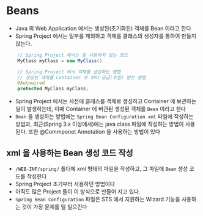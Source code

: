 # Beans
- Java 의 Web Application 에서는 생성된(초기화된) 객체를 Bean 이라고 한다
- Spring Project 에서는 일부를 제외하고 객체를 클래스의 생성자를 통하여 만들지 않는다.
```java
	// Spring Project 에서는 잘 사용하지 않는 코드
	MyClass myClass = new MyClass()

	// Spring Project 에서 객체를 생성하는 방법
	// 생성된 객체를 Container 로 부터 공급(주입) 받는 방법
	@Autowired
	protected MyClass myClass;

```
- Spring Project 에서는 사전에 클래스를 객체로 생성하고 Container 에 보관하는 일이 발생하는데, 이때 Container 에 버관된 생성된 객체를 `Bean` 이라고 한다
- `Bean` 을 생성하는 방법에는 `Spring Bean Configuration xml` 파일에 작성하는 방법과, 최근(Spring 3.x 이상에서)에는 java class 파일에 작성하는 방법이 사용된다. 또한 @Commponet Annotation 을 사용하는 방법이 있다

## xml 을 사용하는 Bean 생성 코드 작성
- `/WEB-INF/spring/` 폴더에 xml 형태의 파일을 작성하고, 그 파일에 `Bean` 생성 코드를 작성한다
- Spring Project 초기부터 사용하던 방법이다
- 아직도 많은 Project 들이 이 방식으로 만들어 지고 있다.
- `Spring Bean Configuration` 파일은 STS 에서 지원하는 Wizard 기능을 사용하는 것이 가장 문제를 덜 일으킨다
